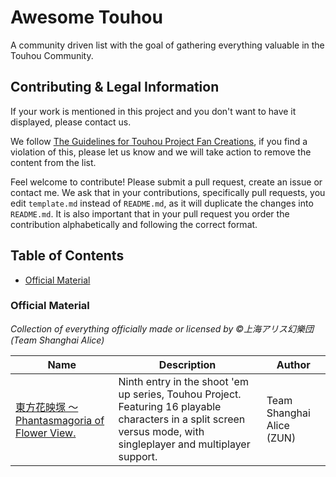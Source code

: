 # Awesome Touhou
A community driven list with the goal of gathering everything valuable in the Touhou Community.

## Contributing & Legal Information
If your work is mentioned in this project and you don't want to have it displayed, please contact us.

We follow [The Guidelines for Touhou Project Fan Creations](https://touhou-project.news/guidelines_en/), if you find a violation of this, please let us know and we will take action to remove the content from the list.

Feel welcome to contribute! Please submit a pull request, create an issue or contact me. 
We ask that in your contributions, specifically pull requests, you edit `template.md` instead of `README.md`, as it will duplicate the changes into `README.md`.
It is also important that in your pull request you order the contribution alphabetically and following the correct format.

## Table of Contents
- [Official Material](#official-material)

### Official Material
*Collection of everything officially made or licensed by ©上海アリス幻樂団 (Team Shanghai Alice)*

Name | Description | Author 
---- | ----------- | ------
[東方花映塚 ～ Phantasmagoria of Flower View.](https://store.steampowered.com/app/1420810/__Phantasmagoria_of_Flower_View/) | Ninth entry in the shoot 'em up series, Touhou Project. Featuring 16 playable characters in a split screen versus mode, with singleplayer and multiplayer support. | Team Shanghai Alice (ZUN)
